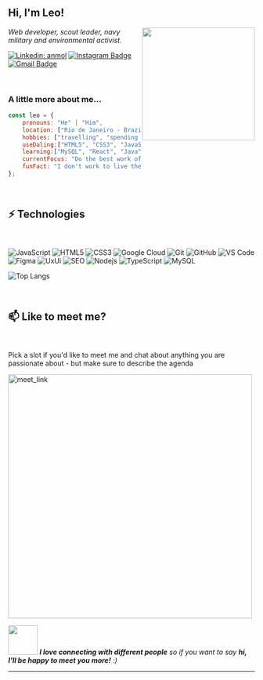 <h2> Hi, I'm Leo!</h2>
<img align='right' src="https://media.giphy.com/media/M9gbBd9nbDrOTu1Mqx/giphy.gif" width="230">
<p><em>Web developer, scout leader, navy military and environmental activist.</em></p>


[![Linkedin: anmol](https://img.shields.io/badge/-LeonardoAvila-blue?style=flat-square&logo=Linkedin&logoColor=white&link=https://www.linkedin.com/in/leonardo-avila138/-p-singh/)](https://www.linkedin.com/in/leonardo-avila138/)
[![Instagram Badge](https://img.shields.io/badge/-lleonardoavila-purple?style=flat-square&logo=instagram&logoColor=white&link=https://instagram.com/lleonardoavila/)](https://instagram.com/lleonardoavila)
[![Gmail Badge](https://img.shields.io/badge/-leonardoavila138@gmail.com-c14438?style=flat-square&logo=Gmail&logoColor=white&link=mailto:leonardoavila138@gmail.com)](mailto:leonardoavila138@gmail.com)


<!--about me-->
<br>

###  A little more about me...  

```javascript
const leo = {
    pronouns: "He" | "Him",
    location: ["Rio de Janeiro - Brazil"],
    hobbies: ["travelling", "spending time with family and friends", "meeting new people and cultures"],
    useDaling:["HTML5", "CSS3", "JavaScript","Git","VScode"],
    learning:["MySQL", "React", "Java", "NodeJS", "Phyton", "C++", "Bootstrap"],
    currentFocus: "Do the best work of my life", 
    funFact: "I don't work to live the future, I live the present while I work"
};
```
<!--skills-->
<br>

## ⚡ Technologies
<br>

![JavaScript](https://img.shields.io/badge/-JavaScript-black?style=flat-square&logo=javascript)
![HTML5](https://img.shields.io/badge/-HTML5-E34F26?style=flat-square&logo=html5&logoColor=white)
![CSS3](https://img.shields.io/badge/-CSS3-1572B6?style=flat-square&logo=css3)
![Google Cloud](https://img.shields.io/badge/Google%20Cloud-yellow?style=flat-square&logo=google-cloud)
![Git](https://img.shields.io/badge/-Git-black?style=flat-square&logo=git)
![GitHub](https://img.shields.io/badge/-GitHub-181717?style=flat-square&logo=github)
![VS Code](https://img.shields.io/badge/-VS%20Code-007ACC?style=plastic&logo=visual-studio-code)
![Figma](https://img.shields.io/badge/-Figma-blasck?style=plastic&logo=Figma)
![UxUi](https://img.shields.io/badge/-UX/UI-E10098?style=plastic&logo=)
![SEO](https://img.shields.io/badge/-SEO-E34F26?style=plastic&logo=)
![Nodejs](https://img.shields.io/badge/-Nodejs-black?style=flat-square&logo=Node.js)
![TypeScript](https://img.shields.io/badge/-TypeScript-007ACC?style=flat-square&logo=typescript)
![MySQL](https://img.shields.io/badge/-MySQL-pink?style=flat-square&logo=mysql)


![Top Langs](https://github-readme-stats.vercel.app/api/top-langs/?username=1leonardoavila&hide=TeX&layout=compact)

<br>

<!--meetings-->

## 📫 Like to meet me?
<br>

Pick a slot if you'd like to meet me and chat about anything you are passionate about - but make sure to describe the agenda

<a href="https://calendly.com/anmol098/30min" target="_blank"><img width="498" alt="meet_link" src="https://user-images.githubusercontent.com/15426564/144297439-f530f383-e73e-41e0-9914-a9b7d3f432e5.png"></a>

<!--footer-->
<img src="https://media.giphy.com/media/LnQjpWaON8nhr21vNW/giphy.gif" width="60"> <em><b>I love connecting with different people</b> so if you want to say <b>hi, I'll be happy to meet you more!</b> :)</em>

--------------------------------------------------



